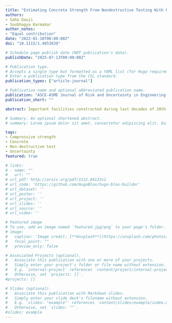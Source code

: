```yaml
---
title: "Estimating Concrete Strength From Nondestructive Testing With Few Core Tests Considering Uncertainties"
authors:
- Saha Dauji
- Soubhagya Karmakar
author_notes:
- "Equal contribution"
date: "2022-01-18T00:00:00Z"
doi: "10.1115/1.4053639"

# Schedule page publish date (NOT publication's date).
publishDate: "2025-07-13T00:00:00Z"

# Publication type.
# Accepts a single type but formatted as a YAML list (for Hugo requirements).
# Enter a publication type from the CSL standard.
publication_types: ["article-journal"]

# Publication name and optional abbreviated publication name.
publication: "ASCE-ASME Journal of Risk and Uncertainty in Engineering Systems, PartB: Mechanical Engineering, 8(4):041102"
publication_short: ""

abstract: Important facilities constructed during last decades of 20th century are near completion of design life. For extending their service life or to evaluate these for new demands (loads), assessment of strength of concrete in existing structure becomes necessary, a task generally performed with nondestructive tests (NDT); ultrasonic pulse velocity (USPV) and rebound hammer being most commonly executed. Compressive strength is estimated using empirical expressions relating NDT to partially destructive tests (PDT) such as core test. For the development of structure-specific expressions, results of adequate number (depending on variability and desired confidence level) of PDT are essential but these might not be available due to operational constraints. Correlation expressions from literature could be used in such cases but having been developed for different ingredients, curing regimes, and environmental exposure conditions, there would be associated uncertainties. A practical method for the estimation of these uncertainties is not readily available in the literature. This article proposes the statistical approach of resampling for quantifying the uncertainty of indirect strength estimates using expressions from literature. Parametric (probability distribution) and nonparametric (bootstrap) tools are employed and demonstrated with a case study from India. Both parametric and nonparametric approaches could capture across-member variability whereas overall uncertainty incorporation, as well as repeatability, was better in nonparametric approach. Parametric approach is traditionally used and well accepted by practitioners in contrast to nonparametric methods, which have certain advantages. The detailed methodology enumerated in the article would be very useful for practitioners across the world.

# Summary. An optional shortened abstract.
# summary: Lorem ipsum dolor sit amet, consectetur adipiscing elit. Duis posuere tellus ac convallis placerat. Proin tincidunt magna sed ex sollicitudin condimentum.

tags:
- Compressive strength
- Concrete
- Non-destructive test
- Uncertainty
featured: true

# links:
# - name: ""
#   url: ""
# url_pdf: http://arxiv.org/pdf/1512.04133v1
# url_code: 'https://github.com/HugoBlox/hugo-blox-builder'
# url_dataset: ''
# url_poster: ''
# url_project: ''
# url_slides: ''
# url_source: ''
# url_video: ''

# Featured image
# To use, add an image named `featured.jpg/png` to your page's folder. 
# image:
#   caption: 'Image credit: [**Unsplash**](https://unsplash.com/photos/jdD8gXaTZsc)'
#   focal_point: ""
#   preview_only: false

# Associated Projects (optional).
#   Associate this publication with one or more of your projects.
#   Simply enter your project's folder or file name without extension.
#   E.g. `internal-project` references `content/project/internal-project/index.md`.
#   Otherwise, set `projects: []`.
#projects: []

# Slides (optional).
#   Associate this publication with Markdown slides.
#   Simply enter your slide deck's filename without extension.
#   E.g. `slides: "example"` references `content/slides/example/index.md`.
#   Otherwise, set `slides: ""`.
#slides: example
---
```


<!-- {{% callout note %}}
Click the *Cite* button above to demo the feature to enable visitors to import publication metadata into their reference management software.
{{% /callout %}}

{{% callout note %}}
Create your slides in Markdown - click the *Slides* button to check out the example.
{{% /callout %}}

Add the publication's **full text** or **supplementary notes** here. You can use rich formatting such as including [code, math, and images](https://docs.hugoblox.com/content/writing-markdown-latex/). -->
